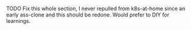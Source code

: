 TODO  Fix this whole section, I never repulled from k8s-at-home since an early ass-clone and this should be redone.  Would prefer to DIY for learnings.
